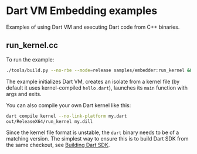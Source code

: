 # Dart VM Embedding examples

Examples of using Dart VM and executing Dart code from C++ binaries.

## run_kernel.cc

To run the example:

```sh
./tools/build.py --no-rbe --mode=release samples/embedder:run_kernel && out/ReleaseX64/run_kernel
```

The example initializes Dart VM, creates an isolate from a kernel file (by
default it uses kernel-compiled `hello.dart`), launches its `main` function with
args and exits.

You can also compile your own Dart kernel like this:

```sh
dart compile kernel --no-link-platform my.dart
out/ReleaseX64/run_kernel my.dill
```

Since the kernel file format is unstable, the `dart` binary needs to be of a
matching version. The simplest way to ensure this is to build Dart SDK from the
same checkout, see
[Building Dart SDK](https://github.com/dart-lang/sdk/blob/main/docs/Building.md#building).
